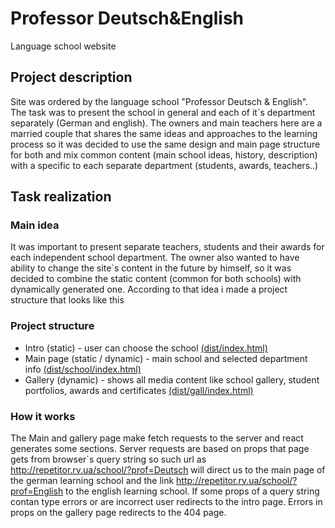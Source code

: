 # Professor Deutsch&English
 Language school website

## Project description  
Site was ordered by the language school "Professor Deutsch & English". The task was to present the school in general and each of it`s department separately (German and english). The owners and main teachers here are a married couple that shares the same ideas and approaches to the learning process so it was decided to use the same design and main page structure for both and mix common content (main school ideas, history, description) with a specific to each separate department (students, awards, teachers..)  
## Task realization 

### Main idea
It was important to present separate teachers, students and their awards for each independent school department. The owner also wanted to have ability to change the site`s content in the future by himself, so it was decided to combine the static content (common for both schools) with dynamically generated one. According to that idea i made a project structure that looks like this  
  
### Project structure
+ Intro (static) - user can choose the school [(dist/index.html)](https://github.com/TonnyHawk/Professor-Deutsch-English/tree/main/dist)
+ Main page (static / dynamic) - main school and selected department info [(dist/school/index.html)](https://github.com/TonnyHawk/Professor-Deutsch-English/tree/main/dist/school)
+ Gallery (dynamic) - shows all media content like school gallery, student portfolios, awards and certificates [(dist/gall/index.html)](https://github.com/TonnyHawk/Professor-Deutsch-English/tree/main/dist/gall)  

### How it works
The Main and gallery page make fetch requests to the server and react generates some sections. Server requests are based on props that page gets from browser`s query string so such url as <http://repetitor.rv.ua/school/?prof=Deutsch> will direct us to the main page of the german learning school and the link <http://repetitor.rv.ua/school/?prof=English> to the english learning school. If some props of a query string contan type errors or are incorrect user redirects to the intro page. Errors in props on the gallery page redirects to the 404 page.
